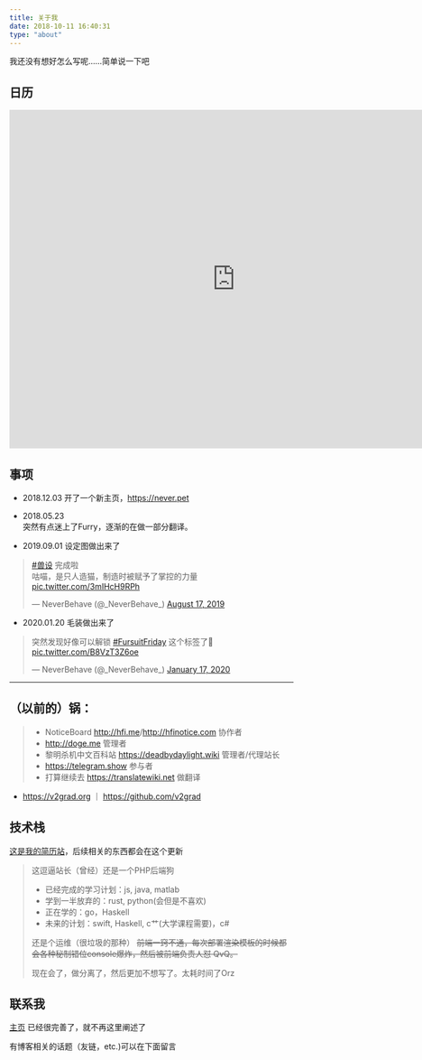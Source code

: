 ```yaml
---
title: 关于我
date: 2018-10-11 16:40:31
type: "about"
---
```


我还没有想好怎么写呢……简单说一下吧


## 日历

<iframe src="https://calendar.google.com/calendar/embed?src=luoxinhao77%40gmail.com&ctz=America%2FNew_York" style="border: 0" width="800" height="600" frameborder="0" scrolling="no"></iframe>

## 事项

- 2018.12.03
开了一个新主页，https://never.pet

- 2018.05.23   
突然有点迷上了Furry，逐渐的在做一部分翻译。

<script async src="https://platform.twitter.com/widgets.js" charset="utf-8"></script> 
- 2019.09.01
设定图做出来了
<blockquote class="twitter-tweet"><p lang="zh" dir="ltr"><a href="https://twitter.com/hashtag/%E5%85%BD%E8%AE%BE?src=hash&amp;ref_src=twsrc%5Etfw">#兽设</a> 完成啦<br>咕喵，是只人造猫，制造时被赋予了掌控的力量 <a href="https://t.co/3mIHcH9RPh">pic.twitter.com/3mIHcH9RPh</a></p>&mdash; NeverBehave (@_NeverBehave_) <a href="https://twitter.com/_NeverBehave_/status/1162786240371937280?ref_src=twsrc%5Etfw">August 17, 2019</a></blockquote> 

- 2020.01.20 
毛装做出来了
<blockquote class="twitter-tweet"><p lang="zh" dir="ltr">突然发现好像可以解锁 <a href="https://twitter.com/hashtag/FursuitFriday?src=hash&amp;ref_src=twsrc%5Etfw">#FursuitFriday</a> 这个标签了👀 <a href="https://t.co/B8VzT3Z6oe">pic.twitter.com/B8VzT3Z6oe</a></p>&mdash; NeverBehave (@_NeverBehave_) <a href="https://twitter.com/_NeverBehave_/status/1218216503138451457?ref_src=twsrc%5Etfw">January 17, 2020</a></blockquote>

---

## （以前的）锅：

> - NoticeBoard <a href="http://hfi.me">http://hfi.me</a>/<a href="http://hfinotice.com">http://hfinotice.com</a> 协作者
> - <a href="http://doge.me">http://doge.me</a> 管理者
> - 黎明杀机中文百科站 <a href="https://deadbydaylight.wiki">https://deadbydaylight.wiki</a> 管理者/代理站长
> - https://telegram.show 参与者
> - 打算继续去 https://translatewiki.net 做翻译
- https://v2grad.org ｜ https://github.com/v2grad

## 技术栈

[这是我的简历站](https://xinhao.lu)，后续相关的东西都会在这个更新

> 这逗逼站长（曾经）还是一个PHP后端狗
> - 已经完成的学习计划：js, java, matlab
>  - 学到一半放弃的：rust, python(会但是不喜欢)
>  - 正在学的：go，Haskell
>  - 未来的计划：swift, Haskell, c艹(大学课程需要)，c#
> 
>  还是个运维（很垃圾的那种）
>~~前端一窍不通，每次部署渲染模板的时候都会各种秘制错位console爆炸，然后被前端负责人怼 QvQ。~~
>
> 现在会了，做分离了，然后更加不想写了。太耗时间了Orz

## 联系我

[主页](https://never.pet) 已经很完善了，就不再这里阐述了

有博客相关的话题（友链，etc.)可以在下面留言

